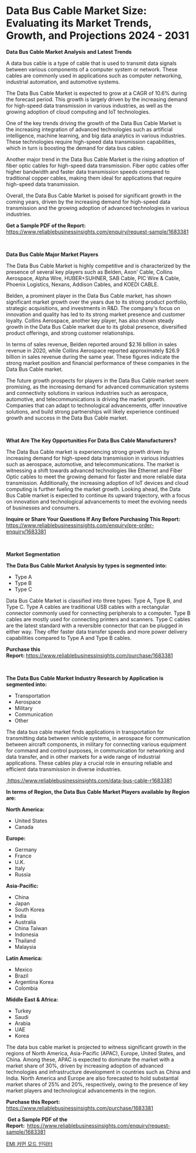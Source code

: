 <p><h1>Data Bus Cable Market Size: Evaluating its Market Trends, Growth, and Projections 2024 - 2031</h1></p><p><strong>Data Bus Cable Market Analysis and Latest Trends</strong></p>
<p><p>A data bus cable is a type of cable that is used to transmit data signals between various components of a computer system or network. These cables are commonly used in applications such as computer networking, industrial automation, and automotive systems.</p><p>The Data Bus Cable Market is expected to grow at a CAGR of 10.6% during the forecast period. This growth is largely driven by the increasing demand for high-speed data transmission in various industries, as well as the growing adoption of cloud computing and IoT technologies.</p><p>One of the key trends driving the growth of the Data Bus Cable Market is the increasing integration of advanced technologies such as artificial intelligence, machine learning, and big data analytics in various industries. These technologies require high-speed data transmission capabilities, which in turn is boosting the demand for data bus cables.</p><p>Another major trend in the Data Bus Cable Market is the rising adoption of fiber optic cables for high-speed data transmission. Fiber optic cables offer higher bandwidth and faster data transmission speeds compared to traditional copper cables, making them ideal for applications that require high-speed data transmission.</p><p>Overall, the Data Bus Cable Market is poised for significant growth in the coming years, driven by the increasing demand for high-speed data transmission and the growing adoption of advanced technologies in various industries.</p></p>
<p><strong>Get a Sample PDF of the Report:&nbsp;</strong> <a href="https://www.reliablebusinessinsights.com/enquiry/request-sample/1683381">https://www.reliablebusinessinsights.com/enquiry/request-sample/1683381</a></p>
<p>&nbsp;</p>
<p><strong>Data Bus Cable Major Market Players</strong></p>
<p><p>The Data Bus Cable Market is highly competitive and is characterized by the presence of several key players such as Belden, Axon' Cable, Collins Aerospace, Alpha Wire, HUBER+SUHNER, SAB Cable, PIC Wire & Cable, Phoenix Logistics, Nexans, Addison Cables, and KOEDI CABLE.</p><p>Belden, a prominent player in the Data Bus Cable market, has shown significant market growth over the years due to its strong product portfolio, strategic acquisitions, and investments in R&D. The company's focus on innovation and quality has led to its strong market presence and customer loyalty. Collins Aerospace, another key player, has also shown steady growth in the Data Bus Cable market due to its global presence, diversified product offerings, and strong customer relationships.</p><p>In terms of sales revenue, Belden reported around $2.16 billion in sales revenue in 2020, while Collins Aerospace reported approximately $26.9 billion in sales revenue during the same year. These figures indicate the strong market position and financial performance of these companies in the Data Bus Cable market.</p><p>The future growth prospects for players in the Data Bus Cable market seem promising, as the increasing demand for advanced communication systems and connectivity solutions in various industries such as aerospace, automotive, and telecommunications is driving the market growth. Companies that can adapt to technological advancements, offer innovative solutions, and build strong partnerships will likely experience continued growth and success in the Data Bus Cable market.</p></p>
<p>&nbsp;</p>
<p><strong>What Are The Key Opportunities For Data Bus Cable Manufacturers?</strong></p>
<p><p>The Data Bus Cable market is experiencing strong growth driven by increasing demand for high-speed data transmission in various industries such as aerospace, automotive, and telecommunications. The market is witnessing a shift towards advanced technologies like Ethernet and Fiber Optic cables to meet the growing demand for faster and more reliable data transmission. Additionally, the increasing adoption of IoT devices and cloud computing is further fueling the market growth. Looking ahead, the Data Bus Cable market is expected to continue its upward trajectory, with a focus on innovation and technological advancements to meet the evolving needs of businesses and consumers.</p></p>
<p><strong>Inquire or Share Your Questions If Any Before Purchasing This Report:</strong> <a href="https://www.reliablebusinessinsights.com/enquiry/pre-order-enquiry/1683381">https://www.reliablebusinessinsights.com/enquiry/pre-order-enquiry/1683381</a></p>
<p>&nbsp;</p>
<p><strong>Market Segmentation</strong></p>
<p><strong>The Data Bus Cable Market Analysis by types is segmented into:</strong></p>
<p><ul><li>Type A</li><li>Type B</li><li>Type C</li></ul></p>
<p><p>Data Bus Cable Market is classified into three types: Type A, Type B, and Type C. Type A cables are traditional USB cables with a rectangular connector commonly used for connecting peripherals to a computer. Type B cables are mostly used for connecting printers and scanners. Type C cables are the latest standard with a reversible connector that can be plugged in either way. They offer faster data transfer speeds and more power delivery capabilities compared to Type A and Type B cables.</p></p>
<p><strong>Purchase this Report:&nbsp;</strong><a href="https://www.reliablebusinessinsights.com/purchase/1683381">https://www.reliablebusinessinsights.com/purchase/1683381</a></p>
<p>&nbsp;</p>
<p><strong>The Data Bus Cable Market Industry Research by Application is segmented into:</strong></p>
<p><ul><li>Transportation</li><li>Aerospace</li><li>Military</li><li>Communication</li><li>Other</li></ul></p>
<p><p>The data bus cable market finds applications in transportation for transmitting data between vehicle systems, in aerospace for communication between aircraft components, in military for connecting various equipment for command and control purposes, in communication for networking and data transfer, and in other markets for a wide range of industrial applications. These cables play a crucial role in ensuring reliable and efficient data transmission in diverse industries.</p></p>
<p><a href="https://www.reliablebusinessinsights.com/data-bus-cable-r1683381">&nbsp;https://www.reliablebusinessinsights.com/data-bus-cable-r1683381</a></p>
<p><strong>In terms of Region, the Data Bus Cable Market Players available by Region are:</strong></p>
<p>
    <p> <strong> North America: </strong>
        <ul>
            <li>United States</li>
            <li>Canada</li>
        </ul>
        </p> 
    <p> <strong> Europe: </strong>
        <ul>
            <li>Germany</li>
            <li>France</li>
            <li>U.K.</li>
            <li>Italy</li>
            <li>Russia</li>
        </ul>
        </p> 
    <p> <strong> Asia-Pacific: </strong>
        <ul>
            <li>China</li>
            <li>Japan</li>
            <li>South Korea</li>
            <li>India</li>
            <li>Australia</li>
            <li>China Taiwan</li>
            <li>Indonesia</li>
            <li>Thailand</li>
            <li>Malaysia</li>
        </ul>
        </p> 
    <p> <strong> Latin America: </strong>
        <ul>
            <li>Mexico</li>
            <li>Brazil</li>
            <li>Argentina Korea</li>
            <li>Colombia</li>
        </ul>
        </p> 
    <p> <strong> Middle East & Africa: </strong>
        <ul>
            <li>Turkey</li>
            <li>Saudi</li>
            <li>Arabia</li>
            <li>UAE</li>
            <li>Korea</li>
        </ul>
    </p>
    </p>
<p><p>The data bus cable market is projected to witness significant growth in the regions of North America, Asia-Pacific (APAC), Europe, United States, and China. Among these, APAC is expected to dominate the market with a market share of 30%, driven by increasing adoption of advanced technologies and infrastructure development in countries such as China and India. North America and Europe are also forecasted to hold substantial market shares of 25% and 20%, respectively, owing to the presence of key market players and technological advancements in the region.</p></p>
<p><strong>Purchase this Report: </strong><a href="https://www.reliablebusinessinsights.com/purchase/1683381">https://www.reliablebusinessinsights.com/purchase/1683381</a></p>
<p>&nbsp;<strong>Get a Sample PDF of the Report:&nbsp;&nbsp;</strong><a href="https://www.reliablebusinessinsights.com/enquiry/request-sample/1683381">https://www.reliablebusinessinsights.com/enquiry/request-sample/1683381</a></p>
<p><strong></strong></p>
<p><p><a href="https://github.com/tukangkrupk/Market-Research-Report-List-1/blob/main/9096222161534.md">EMI 커먼 모드 인덕터</a></p></p>
